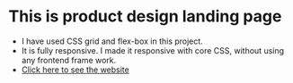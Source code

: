 # This is product design landing page
* I have used CSS grid and flex-box in this project.
* It is fully responsive. I made it responsive with core CSS, without using any frontend frame work.
 * [Click here to see the website](https://product-design-landing-page.vercel.app/#) 
